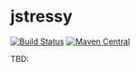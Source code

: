 # jstressy
[![Build Status](https://travis-ci.org/timofeevda/jstressy.svg?branch=master)](https://travis-ci.org/timofeevda/jstressy)
[![Maven Central](https://maven-badges.herokuapp.com/maven-central/com.github.timofeevda/jstressy/badge.svg)](https://maven-badges.herokuapp.com/maven-central/com.github.timofeevda/jstressy)

TBD:
